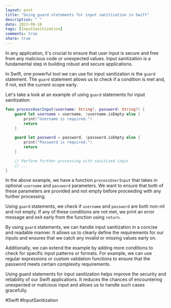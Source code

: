 ```yaml
---
layout: post
title: "Using guard statements for input sanitization in Swift"
description: " "
date: 2023-09-18
tags: [InputSanitization]
comments: true
share: true
---
```


In any application, it's crucial to ensure that user input is secure and free from any malicious code or unexpected values. Input sanitization is a fundamental step in building robust and secure applications.

In Swift, one powerful tool we can use for input sanitization is the `guard` statement. The `guard` statement allows us to check if a condition is met and, if not, exit the current scope early.

Let's take a look at an example of using `guard` statements for input sanitization:

```swift
func processUserInput(username: String?, password: String?) {
    guard let username = username, !username.isEmpty else {
        print("Username is required.")
        return
    }

    guard let password = password, !password.isEmpty else {
        print("Password is required.")
        return
    }

    // Perform further processing with sanitized input
    // ...
}
```

In the above example, we have a function `processUserInput` that takes in optional `username` and `password` parameters. We want to ensure that both of these parameters are provided and not empty before proceeding with any further processing.

Using `guard` statements, we check if `username` and `password` are both non-nil and not empty. If any of these conditions are not met, we print an error message and exit early from the function using `return`.

By using `guard` statements, we can handle input sanitization in a concise and readable manner. It allows us to clearly define the requirements for our inputs and ensures that we catch any invalid or missing values early on.

Additionally, we can extend the example by adding more conditions to check for specific input patterns or formats. For example, we can use regular expressions or custom validation functions to ensure that the password meets certain complexity requirements.

Using guard statements for input sanitization helps improve the security and reliability of our Swift applications. It reduces the chances of encountering unexpected or malicious input and allows us to handle such cases gracefully.

#Swift #InputSanitization